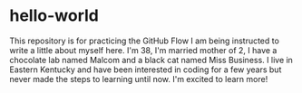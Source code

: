 # hello-world
This repository is for practicing the GitHub Flow
I am being instructed to write a little about myself here. I'm 38, I'm married mother of 2, I have a chocolate lab named Malcom and a black cat named Miss Business. I live in Eastern Kentucky and have been interested in coding for a few years but never made the steps to learning until now. I'm excited to learn more!
